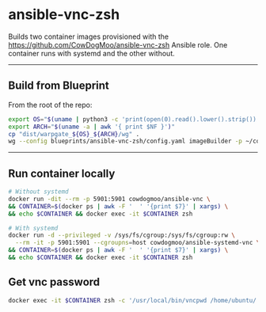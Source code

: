 # ansible-vnc-zsh

Builds two container images provisioned with
the <https://github.com/CowDogMoo/ansible-vnc-zsh>
Ansible role. One container runs with systemd and the other without.

---

## Build from Blueprint

From the root of the repo:

```bash
export OS="$(uname | python3 -c 'print(open(0).read().lower().strip())')"
export ARCH="$(uname -a | awk '{ print $NF }')"
cp "dist/warpgate_${OS}_${ARCH}/wg" .
wg --config blueprints/ansible-vnc-zsh/config.yaml imageBuilder -p ~/cowdogmoo/ansible-vnc
```

---

## Run container locally

```bash
# Without systemd
docker run -dit --rm -p 5901:5901 cowdogmoo/ansible-vnc \
&& CONTAINER=$(docker ps | awk -F '  ' '{print $7}' | xargs) \
&& echo $CONTAINER && docker exec -it $CONTAINER zsh

# With systemd
docker run -d --privileged -v /sys/fs/cgroup:/sys/fs/cgroup:rw \
  --rm -it -p 5901:5901 --cgroupns=host cowdogmoo/ansible-systemd-vnc \
&& CONTAINER=$(docker ps | awk -F '  ' '{print $7}' | xargs) \
&& echo $CONTAINER && docker exec -it $CONTAINER zsh
```

## Get vnc password

```bash
docker exec -it $CONTAINER zsh -c '/usr/local/bin/vncpwd /home/ubuntu/.vnc/passwd'
```
